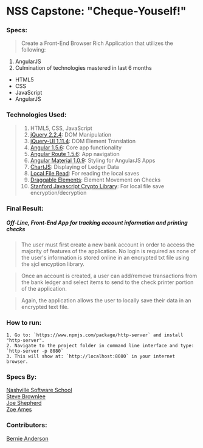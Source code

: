 # NSS Capstone: "Cheque-Youself!"

### Specs:
> Create a Front-End Browser Rich Application that utilizes the following:

1. AngularJS
1. Culmination of technologies mastered in last 6 months
 * HTML5
 * CSS
 * JavaScript
 * AngularJS

### Technologies Used:
> 1. HTML5, CSS, JavaScript
> 2. [jQuery 2.2.4](https://jquery.com/): DOM Manipulation
> 3. [jQuery-UI 1.11.4](https://angularjs.org/): DOM Element Translation
> 4. [Angular 1.5.6](https://angularjs.org/): Core app functionality
> 5. [Angular Route 1.5.6](https://docs.angularjs.org/api/ngRoute): App navigation
> 6. [Angular Material 1.0.9](https://material.angularjs.org/latest/): Styling for AngularJS Apps
> 7. [ChartJS](http://www.chartjs.org/): Displaying of Ledger Data
> 8. [Local File Read](http://jsfiddle.net/alexsuch/6aG4x/535/): For reading the local saves
> 9. [Draggable Elements](https://siongui.github.io/2013/04/04/angularjs-draggable-movable-element/): Element Movement on Checks
> 10. [Stanford Javascript Crypto Library](https://crypto.stanford.edu/sjcl/): For local file save encryption/decryption 

### Final Result:
##### Off-Line, Front-End App for tracking account information and printing checks
> The user must first create a new bank account in order to access the majority of features of the application. No login is required as none of the user's information is stored online in an encrypted txt file using the sjcl encyption library.
 
> Once an account is created, a user can add/remove transactions from the bank ledger and select items to send to the check printer portion of the application.

> Again, the application allows the user to locally save their data in an encrypted text file.


### How to run:
```
1. Go to: `https://www.npmjs.com/package/http-server` and install "http-server".  
2. Navigate to the project folder in command line interface and type: `http-server -p 8080`  
3. This will show at: `http://localhost:8080` in your internet browser.  
```

### Specs By:
[Nashville Software School](https://github.com/nashville-software-school)  
[Steve Brownlee](https://github.com/chortlehoort)  
[Joe Shepherd](https://github.com/JoeShep)  
[Zoe Ames](https://github.com/zoeames)  

### Contributors:
[Bernie Anderson](https://github.com/bernardanderson)  


